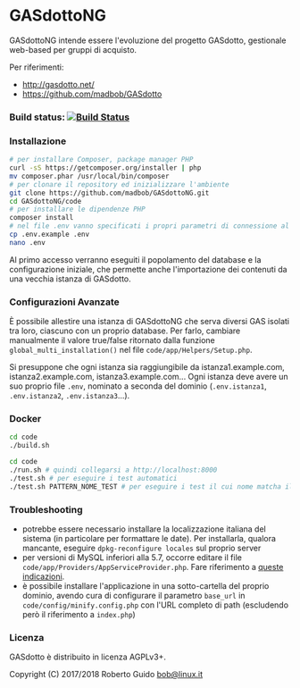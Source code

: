 # GASdottoNG

GASdottoNG intende essere l'evoluzione del progetto GASdotto, gestionale web-based per gruppi di acquisto.

Per riferimenti:

* http://gasdotto.net/
* https://github.com/madbob/GASdotto

### Build status: [![Build Status](https://travis-ci.org/madbob/GASdottoNG.svg?branch=master)](https://travis-ci.org/madbob/GASdottoNG)

### Installazione

```bash
# per installare Composer, package manager PHP
curl -sS https://getcomposer.org/installer | php
mv composer.phar /usr/local/bin/composer
# per clonare il repository ed inizializzare l'ambiente
git clone https://github.com/madbob/GASdottoNG.git
cd GASdottoNG/code
# per installare le dipendenze PHP
composer install
# nel file .env vanno specificati i propri parametri di connessione al database
cp .env.example .env
nano .env
```

Al primo accesso verranno eseguiti il popolamento del database e la configurazione iniziale, che permette anche l'importazione dei contenuti da una vecchia istanza di GASdotto.

### Configurazioni Avanzate

È possibile allestire una istanza di GASdottoNG che serva diversi GAS isolati tra loro, ciascuno con un proprio database. Per farlo, cambiare manualmente il valore true/false ritornato dalla funzione `global_multi_installation()` nel file `code/app/Helpers/Setup.php`.

Si presuppone che ogni istanza sia raggiungibile da istanza1.example.com, istanza2.example.com, istanza3.example.com... Ogni istanza deve avere un suo proprio file `.env`, nominato a seconda del dominio (`.env.istanza1`, `.env.istanza2`, `.env.istanza3`...).

### Docker

```bash
cd code
./build.sh
```

```bash
cd code
./run.sh # quindi collegarsi a http://localhost:8000
./test.sh # per eseguire i test automatici
./test.sh PATTERN_NOME_TEST # per eseguire i test il cui nome matcha il pattern
```

### Troubleshooting

 * potrebbe essere necessario installare la localizzazione italiana del sistema (in particolare per formattare le date). Per installarla, qualora mancante, eseguire `dpkg-reconfigure locales` sul proprio server
 * per versioni di MySQL inferiori alla 5.7, occorre editare il file `code/app/Providers/AppServiceProvider.php`. Fare riferimento a [queste indicazioni](https://laravel-news.com/laravel-5-4-key-too-long-error).
 * è possibile installare l'applicazione in una sotto-cartella del proprio dominio, avendo cura di configurare il parametro `base_url` in `code/config/minify.config.php` con l'URL completo di path (escludendo però il riferimento a `index.php`)

### Licenza

GASdotto è distribuito in licenza AGPLv3+.

Copyright (C) 2017/2018 Roberto Guido <bob@linux.it>

